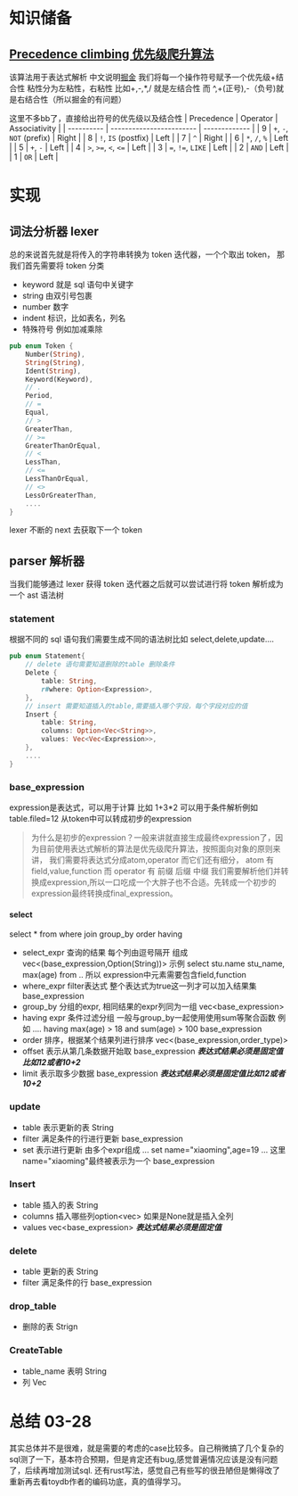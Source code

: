 # 知识储备

## [Precedence climbing 优先级爬升算法](https://eli.thegreenplace.net/2012/08/02/parsing-expressions-by-precedence-climbing)
该算法用于表达式解析
中文说明[掘金](https://juejin.cn/post/6844904019278708744#heading-3)
我们将每一个操作符号赋予一个优先级+结合性 
粘性分为左粘性，右粘性 比如+,-,*,/ 就是左结合性  而 ^,+(正号),-（负号)就是右结合性（所以掘金的有问题）

这里不多bb了，直接给出符号的优先级以及结合性
| Precedence | Operator                 | Associativity |
| ---------- | ------------------------ | ------------- |
| 9          | `+`, `-`, `NOT` (prefix) | Right         |
| 8          | `!`, `IS` (postfix)      | Left          |
| 7          | `^`                      | Right         |
| 6          | `*`, `/`, `%`            | Left          |
| 5          | `+`, `-`                 | Left          |
| 4          | `>`, `>=`, `<`, `<=`     | Left          |
| 3          | `=`, `!=`, `LIKE`        | Left          |
| 2          | `AND`                    | Left          |
| 1          | `OR`                     | Left          |

# 实现

## 词法分析器 lexer

总的来说首先就是将传入的字符串转换为 token 迭代器，一个个取出 token，
那我们首先需要将 token 分类

- keyword 就是 sql 语句中关键字
- string 由双引号包裹
- number 数字
- indent 标识，比如表名，列名
- 特殊符号 例如加减乘除

```rust
pub enum Token {
    Number(String),
    String(String),
    Ident(String),
    Keyword(Keyword),
    // .
    Period,
    // =
    Equal,
    // >
    GreaterThan,
    // >=
    GreaterThanOrEqual,
    // <
    LessThan,
    // <=
    LessThanOrEqual,
    // <>
    LessOrGreaterThan,
	....
}
```

lexer 不断的 next 去获取下一个 token

## parser 解析器

当我们能够通过 lexer 获得 token 迭代器之后就可以尝试进行将 token 解析成为一个 ast 语法树

### statement
根据不同的 sql 语句我们需要生成不同的语法树比如 select,delete,update....

```rust
pub enum Statement{
    // delete 语句需要知道删除的table 删除条件
    Delete {
        table: String,
        r#where: Option<Expression>,
    },
    // insert 需要知道插入的table,需要插入哪个字段，每个字段对应的值
    Insert {
        table: String,
        columns: Option<Vec<String>>,
        values: Vec<Vec<Expression>>,
    },
    ....
}
```

### base_expression
expression是表达式，可以用于计算 比如 1+3*2 可以用于条件解析例如 table.filed=12
从token中可以转成初步的expression
> 为什么是初步的expression？一般来讲就直接生成最终expression了，因为目前使用表达式解析的算法是优先级爬升算法，按照面向对象的原则来讲，
我们需要将表达式分成atom,operator 而它们还有细分， atom 有 field,value,function 而 operator 有 前缀 后缀 中缀
我们需要解析他们并转换成expression,所以一口吃成一个大胖子也不合适。先转成一个初步的expression最终转换成final_expression。


#### select
select * from where join  group_by order having 
- select_expr 查询的结果 每个列由逗号隔开 组成vec<(base_expression,Option(String))> 示例 select stu.name stu_name, max(age) from .. 所以 expression中元素需要包含field,function 
- where_expr filter表达式 整个表达式为true这一列才可以加入结果集  base_expression
- group_by 分组的expr, 相同结果的expr列同为一组 vec<base_expression>
- having expr 条件过滤分组 一般与group_by一起使用使用sum等聚合函数 例如 .... having max(age) > 18 and sum(age) > 100  base_expression 
- order 排序，根据某个结果列进行排序 vec<(base_expression,order_type)>
- offset 表示从第几条数据开始取 base_expression ***表达式结果必须是固定值比如12或者10+2***
- limit 表示取多少数据  base_expression ***表达式结果必须是固定值比如12或者10+2***
### update
- table 表示更新的表 String
- filter 满足条件的行进行更新 base_expression
- set 表示进行更新 由多个expr组成 ... set name="xiaoming",age=19 ... 这里name="xiaoming"最终被表示为一个 base_expression
### Insert
- table 插入的表 String
- columns 插入哪些列option<vec<String>> 如果是None就是插入全列
- values vec<base_expression> ***表达式结果必须是固定值***

### delete

- table 更新的表 String
- filter 满足条件的行 base_expression
### drop_table
- 删除的表 Strign
### CreateTable
- table_name  表明 String
- 列 Vec<Column>

# 总结 03-28
其实总体并不是很难，就是需要的考虑的case比较多。自己稍微搞了几个复杂的sql测了一下，基本符合预期，但是肯定还有bug,感觉普遍情况应该是没有问题了，后续再增加测试sql.
还有rust写法，感觉自己有些写的很丑陋但是懒得改了 重新再去看toydb作者的编码功底，真的值得学习。


